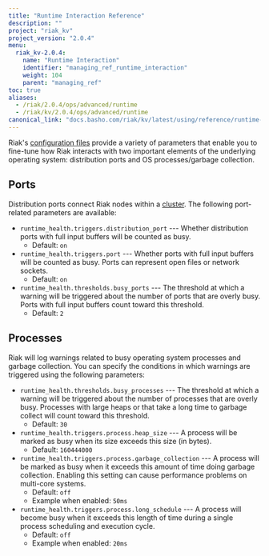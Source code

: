 ```yaml
---
title: "Runtime Interaction Reference"
description: ""
project: "riak_kv"
project_version: "2.0.4"
menu:
  riak_kv-2.0.4:
    name: "Runtime Interaction"
    identifier: "managing_ref_runtime_interaction"
    weight: 104
    parent: "managing_ref"
toc: true
aliases:
  - /riak/2.0.4/ops/advanced/runtime
  - /riak/kv/2.0.4/ops/advanced/runtime
canonical_link: "docs.basho.com/riak/kv/latest/using/reference/runtime-interaction"
---
```


[config reference]: /riak/kv/2.0.4/configuring/reference
[concept clusters]: /riak/kv/2.0.4/learn/concepts/clusters

Riak's [configuration files][config reference] provide a variety of parameters that
enable you to fine-tune how Riak interacts with two important elements
of the underlying operating system: distribution ports and OS
processes/garbage collection.

## Ports

Distribution ports connect Riak nodes within a [cluster][concept clusters]. The
following port-related parameters are available:

* `runtime_health.triggers.distribution_port` --- Whether distribution
  ports with full input buffers will be counted as busy.
  * Default: `on`
* `runtime_health.triggers.port` --- Whether ports with full input
  buffers will be counted as busy. Ports can represent open files or network sockets.
  * Default: `on`
* `runtime_health.thresholds.busy_ports` --- The threshold at which a
  warning will be triggered about the number of ports that are overly
  busy. Ports with full input buffers count toward this threshold.
  * Default: `2`

## Processes

Riak will log warnings related to busy operating system processes and
garbage collection. You can specify the conditions in which warnings are
triggered using the following parameters:

* `runtime_health.thresholds.busy_processes` --- The threshold at which
  a warning will be triggered about the number of processes that are
  overly busy. Processes with large heaps or that take a long time to
  garbage collect will count toward this threshold.
  * Default: `30`
* `runtime_health.triggers.process.heap_size` --- A process will be
  marked as busy when its size exceeds this size (in bytes).
  * Default: `160444000`
* `runtime_health.triggers.process.garbage_collection` --- A process
  will be marked as busy when it exceeds this amount of time doing
  garbage collection. Enabling this setting can cause performance
  problems on multi-core systems.
  * Default: `off`
  * Example when enabled: `50ms`
* `runtime_health.triggers.process.long_schedule` --- A process will
  become busy when it exceeds this length of time during a single
  process scheduling and execution cycle.
  * Default: `off`
  * Example when enabled: `20ms`
